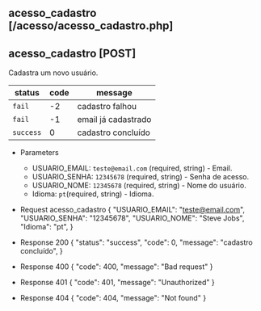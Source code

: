 ## acesso_cadastro [/acesso/acesso_cadastro.php]

## acesso_cadastro [POST]

Cadastra um novo usuário.

status    | code | message
---       | ---  | ---
`fail`    | -2   | cadastro falhou
`fail`    | -1   | email já cadastrado
`success` |  0   | cadastro concluído

+ Parameters
    + USUARIO_EMAIL: `teste@email.com` (required, string) - Email.
    + USUARIO_SENHA: `12345678` (required, string) - Senha de acesso.
    + USUARIO_NOME: `12345678` (required, string) - Nome do usuário.
    + Idioma: `pt`(required, string) - Idioma.

+ Request acesso_cadastro
    {
        "USUARIO_EMAIL": "teste@email.com",
        "USUARIO_SENHA": "12345678",
        "USUARIO_NOME": "Steve Jobs",
        "Idioma": "pt",
    }

+ Response 200
    {
        "status": "success",
        "code": 0,
        "message": "cadastro concluído",
    }

+ Response 400
    {
        "code": 400,
        "message": "Bad request"
    }

+ Response 401
    {
        "code": 401,
        "message": "Unauthorized"
    }

+ Response 404
    {
        "code": 404,
        "message": "Not found"
    }